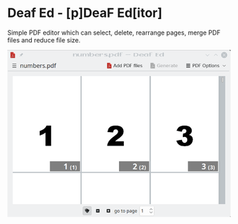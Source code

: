 # Deaf Ed - [p]DeaF Ed[itor]

Simple PDF editor which can select, delete, rearrange pages, merge PDF files and reduce file size.

<img src="extras/deafed.gif"/>

